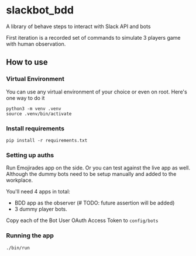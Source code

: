 # slackbot_bdd
A library of behave steps to interact with Slack API and bots

First iteration is a recorded set of commands to simulate 3 players game
with human observation.

## How to use

### Virtual Environment
You can use any virtual environment of your choice or even on root.
Here's one way to do it

```
python3 -m venv .venv
source .venv/bin/activate
```

### Install requirements

```
pip install -r requirements.txt
```

### Setting up auths
Run Emojirades app on the side. Or you can test against the live app as well.
Although the dummy bots need to be setup manually and added to the workplace.

You'll need 4 apps in total:
- BDD app as the observer (# TODO: future assertion will be added)
- 3 dummy player bots.

Copy each of the Bot User OAuth Access Token to `config/bots`

### Running the app

```
./bin/run
```
